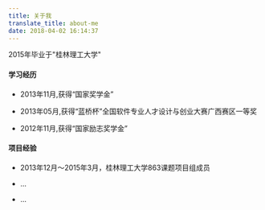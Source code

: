 ```yaml
---
title: 关于我
translate_title: about-me
date: 2018-04-02 16:14:37
---
```

2015年毕业于"桂林理工大学"


#### 学习经历

- 2013年11月,获得“国家奖学金”

- 2013年05月,获得“蓝桥杯”全国软件专业人才设计与创业大赛广西赛区一等奖

- 2012年11月,获得“国家励志奖学金”

#### 项目经验

- 2013年12月～2015年3月，桂林理工大学863课题项目组成员

- ...

- ...
